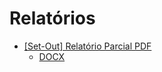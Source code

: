 # Relatórios
- [[Set-Out] Relatório Parcial PDF](https://github.com/mrslima/PUC_BCC/blob/main/opencv/docs/Relat%C3%B3rio_PIBIC.pdf)
  - [DOCX](https://github.com/mrslima/PUC_BCC/raw/main/opencv/docs/Relat%C3%B3rio_PIBIC.docx)
